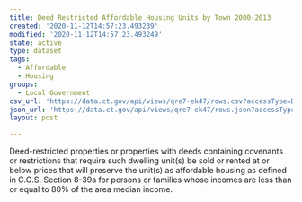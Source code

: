 ```yaml
---
title: Deed Restricted Affordable Housing Units by Town 2000-2013
created: '2020-11-12T14:57:23.493239'
modified: '2020-11-12T14:57:23.493249'
state: active
type: dataset
tags:
  - Affordable
  - Housing
groups:
  - Local Government
csv_url: 'https://data.ct.gov/api/views/qre7-ek47/rows.csv?accessType=DOWNLOAD'
json_url: 'https://data.ct.gov/api/views/qre7-ek47/rows.json?accessType=DOWNLOAD'
layout: post

---
```

Deed-restricted properties or properties with deeds containing covenants or restrictions that require such dwelling unit(s) be sold or rented at or below prices that will preserve the unit(s) as affordable housing as defined in C.G.S. Section 8-39a for persons or families whose incomes are less than or equal to 80% of the area median income.

